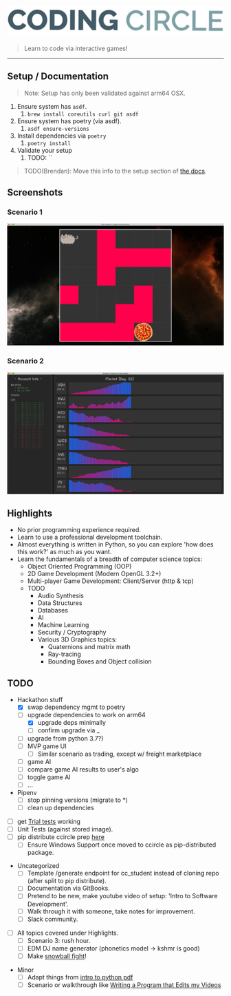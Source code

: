 ![](docs/screenshots/coding_circle.jpeg)
>Learn to code via interactive games!
<hr>


## Setup / Documentation
> Note: Setup has only been validated against arm64 OSX.

1. Ensure system has `asdf`.
   1. `brew install coreutils curl git asdf`
2. Ensure system has poetry (via asdf).
   1. `asdf ensure-versions`
3. Install dependencies via `poetry`
   1. `poetry install`
4. Validate your setup
   1. TODO: `` 

> TODO(Brendan): Move this info to the setup section of [the docs](https://mithridatize.github.io/ccircle/).

## Screenshots
### Scenario 1
![](docs/screenshots/scenario01_easy.png)
### Scenario 2
![](docs/screenshots/scenario02.png)


## Highlights
* No prior programming experience required.
* Learn to use a professional development toolchain.
* Almost everything is written in Python,
    so you can explore 'how does this work?' as much as you want.
* Learn the fundamentals of a breadth of computer science topics:
    * Object Oriented Programming (OOP)
    * 2D Game Development (Modern OpenGL 3.2+)
    * Multi-player Game Development: Client/Server (http & tcp)
    * TODO
        * Audio Synthesis
        * Data Structures
        * Databases
        * AI
        * Machine Learning
        * Security / Cryptography 
        * Various 3D Graphics topics:
            * Quaternions and matrix math
            * Ray-tracing
            * Bounding Boxes and Object collision
  

## TODO
- Hackathon stuff
    - [x] swap dependency mgmt to poetry
    - [ ] upgrade dependencies to work on arm64
      - [x] upgrade deps minimally 
      - [ ] confirm upgrade via _
  - [ ] upgrade from python 3.7?)
  - [ ] MVP game UI
    - [ ] Similar scenario as trading, except w/ freight marketplace
  - [ ] game AI
  - [ ] compare game AI results to user's algo
  - [ ] toggle game AI
  - [ ] ...
- Pipenv
    - [ ] stop pinning versions (migrate to *)
    - [ ] clean up dependencies
- [ ] get [Trial tests](https://twisted.readthedocs.io/en/twisted-18.9.0/core/howto/trial.html) working
- [ ] Unit Tests (against stored image).
- [ ] pip distribute ccircle prep [here](https://setuptools.readthedocs.io/en/latest/setuptools.html#distributing-a-setuptools-based-project)
  - [ ] Ensure Windows Support once moved to ccircle as pip-distributed package. 
- Uncategorized 
    - [ ] Template /generate endpoint for cc_student instead of cloning repo (after split to pip distribute).
    - [ ] Documentation via GitBooks.
    - [ ] Pretend to be new, make youtube video of setup: 'Intro to Software Development'.
    - [ ] Walk through it with someone, take notes for improvement.
    - [ ] Slack community.
- [ ] All topics covered under Highlights.
  - [ ] Scenario 3: rush hour.
  - [ ] EDM DJ name generator (phonetics model -> kshmr is good)
  - [ ] Make [snowball fight](https://www.youtube.com/watch?v=x0z-qhnMuc0)! 
- Minor
  - [ ] Adapt things from [intro to python pdf](https://python.swaroopch.com/problem_solving.html)
  - [ ] Scenario or walkthrough like 
        [Writing a Program that Edits my Videos](https://www.youtube.com/watch?v=0ZeO0IQaJ-A)
